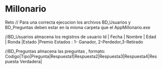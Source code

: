 # Millonario
Reto
// Para una correcta ejecucion los archivos  BD_Usuarios y BD_Preguntas deben estar en la misma carpeta que el AppMillonario.exe

//BD_Usuarios almacena los registros de  usuario
Id | Fecha | Nombre | Edad | Ronda |Estado |Premio
Estados : 1- Ganador, 2-Perdedor,3-Retirado

//BD_Preguntas almacena las preguntas , formato:
Codigo|Tipo|Pregunta|Respuesta1|Respuesta2|Respuesta3|Respuesta4|Respuesta Verdadera|


